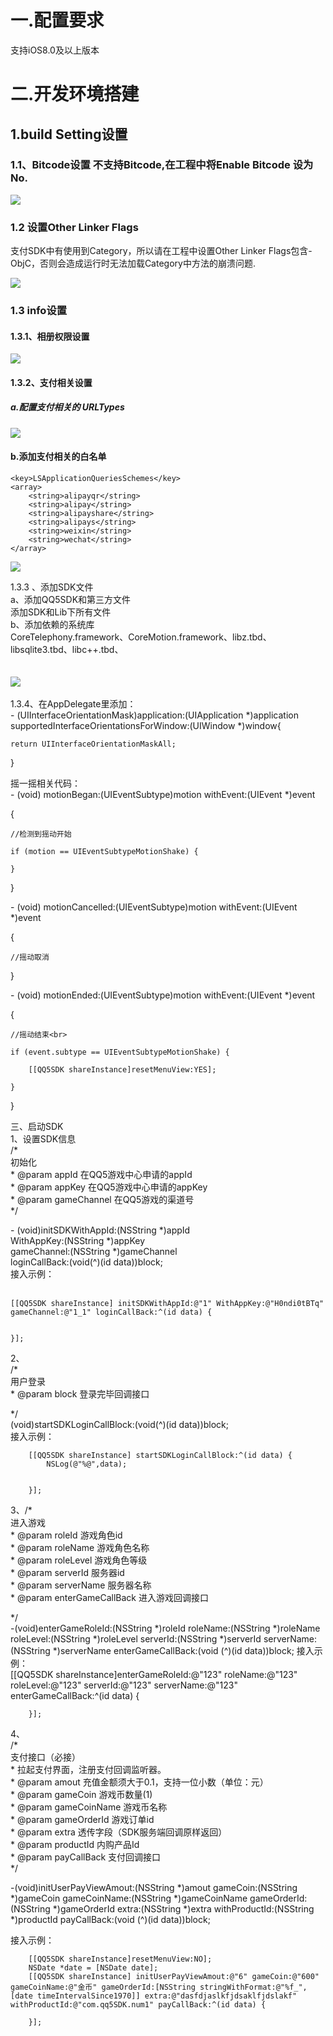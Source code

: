 
# 一.配置要求
支持iOS8.0及以上版本

# 二.开发环境搭建 
## 1.build Setting设置
### 1.1、Bitcode设置 不支持Bitcode,在工程中将Enable Bitcode 设为 No.
![](https://github.com/qq5/qq5_game_skd_iOS/blob/master/images/Bitcode.png)
### 1.2 设置Other Linker Flags<br>
支付SDK中有使用到Category，所以请在工程中设置Other Linker Flags包含-ObjC，否则会造成运行时无法加载Category中方法的崩溃问题.

![](https://github.com/qq5/qq5_game_skd_iOS/blob/master/images/Flags.png)

### 1.3 info设置
#### 1.3.1、相册权限设置
![](https://github.com/qq5/qq5_game_skd_iOS/blob/master/images/相册权限.png)

#### 1.3.2、支付相关设置
##### a.配置支付相关的 URLTypes
![](https://github.com/qq5/qq5_game_skd_iOS/blob/master/images/pay.png)
#### b.添加支付相关的白名单
```
<key>LSApplicationQueriesSchemes</key>
<array>
    <string>alipayqr</string>
    <string>alipay</string>
    <string>alipayshare</string>
    <string>alipays</string>
    <string>weixin</string>
    <string>wechat</string>
</array>
```
![](https://github.com/qq5/qq5_game_skd_iOS/blob/master/images/白名单.png)

1.3.3 、添加SDK文件<br>
a、添加QQ5SDK和第三方文件<br>
添加SDK和Lib下所有文件<br>
b、添加依赖的系统库<br>
CoreTelephony.framework、CoreMotion.framework、libz.tbd、libsqlite3.tbd、libc++.tbd、<br>
<br>
<br>
![](https://github.com/qq5/qq5_game_skd_iOS/blob/master/images/framework.png)
<br>
<br>
1.3.4、在AppDelegate里添加：<br>
\- (UIInterfaceOrientationMask)application:(UIApplication *)application supportedInterfaceOrientationsForWindow:(UIWindow *)window{<br>
    
    return UIInterfaceOrientationMaskAll;
}<br>



摇一摇相关代码：<br>
\- (void) motionBegan:(UIEventSubtype)motion withEvent:(UIEvent *)event<br>

{<br>
    
    //检测到摇动开始
    
    if (motion == UIEventSubtypeMotionShake) {
        
    }
    
}<br>

\- (void) motionCancelled:(UIEventSubtype)motion withEvent:(UIEvent *)event<br>

{<br>
    
    //摇动取消
    
}<br>

\- (void) motionEnded:(UIEventSubtype)motion withEvent:(UIEvent *)event<br>

{<br>
    
    //摇动结束<br>
    
    if (event.subtype == UIEventSubtypeMotionShake) {
        
        [[QQ5SDK shareInstance]resetMenuView:YES];
        
    }
    
}<br>

三、启动SDK<br>
1、设置SDK信息<br>
\/\*<br>
 初始化<br>
 \* @param appId 在QQ5游戏中心申请的appId<br>
 \* @param appKey 在QQ5游戏中心申请的appKey<br>
 \* @param gameChannel 在QQ5游戏的渠道号<br>
 \*\/<br>

\- (void)initSDKWithAppId:(NSString *)appId<br>
              WithAppKey:(NSString *)appKey<br>
             gameChannel:(NSString *)gameChannel<br>
           loginCallBack:(void(^)(id data))block;<br>
接入示例：<br><br>

    [[QQ5SDK shareInstance] initSDKWithAppId:@"1" WithAppKey:@"H0ndi0tBTq" gameChannel:@"1_1" loginCallBack:^(id data) {
        

    }];

2、<br>
\/\*<br>
 用户登录<br>
 \* @param block 登录完毕回调接口<br>
 
 \*\/<br>
(void)startSDKLoginCallBlock:(void(^)(id data))block;<br>
接入示例：<br>

        [[QQ5SDK shareInstance] startSDKLoginCallBlock:^(id data) {
            NSLog(@"%@",data);


        }];

3、\/\*<br>
 进入游戏<br>
 \* @param roleId 游戏角色id<br>
 \* @param roleName 游戏角色名称<br>
 \* @param roleLevel 游戏角色等级<br>
 \* @param serverId 服务器id<br>
 \* @param serverName 服务器名称<br>
 \* @param enterGameCallBack 进入游戏回调接口<br>
 
 \*\/<br>
\-(void)enterGameRoleId:(NSString *)roleId roleName:(NSString *)roleName roleLevel:(NSString *)roleLevel serverId:(NSString *)serverId serverName:(NSString *)serverName enterGameCallBack:(void (^)(id data))block;
接入示例：<br>
        [[QQ5SDK shareInstance]enterGameRoleId:@"123" roleName:@"123" roleLevel:@"123" serverId:@"123" serverName:@"123" enterGameCallBack:^(id data) {


        }];

4、<br>
\/\*<br>
 支付接口（必接）<br>
 \* 拉起支付界面，注册支付回调监听器。<br>
 \* @param amout 充值金额须大于0.1，支持一位小数（单位：元）<br>
 \* @param gameCoin 游戏币数量(1)<br>
 \* @param gameCoinName 游戏币名称<br>
 \* @param gameOrderId 游戏订单id<br>
 \* @param extra 透传字段（SDK服务端回调原样返回）<br>
 \* @param productId 内购产品Id<br>
 \* @param payCallBack 支付回调接口<br>
 \*\/<br>


\-(void)initUserPayViewAmout:(NSString *)amout gameCoin:(NSString *)gameCoin gameCoinName:(NSString *)gameCoinName gameOrderId:(NSString *)gameOrderId extra:(NSString *)extra withProductId:(NSString *)productId payCallBack:(void (^)(id data))block;

接入示例：<br>

        [[QQ5SDK shareInstance]resetMenuView:NO];
        NSDate *date = [NSDate date];
        [[QQ5SDK shareInstance] initUserPayViewAmout:@"6" gameCoin:@"600" gameCoinName:@"金币" gameOrderId:[NSString stringWithFormat:@"%f_",[date timeIntervalSince1970]] extra:@"dasfdjaslkfjdsaklfjdslakf" withProductId:@"com.qq5SDK.num1" payCallBack:^(id data) {

        }];
